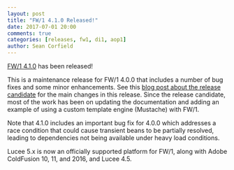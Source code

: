 ```yaml
---
layout: post
title: "FW/1 4.1.0 Released!"
date: 2017-07-01 20:00
comments: true
categories: [releases, fw1, di1, aop1]
author: Sean Corfield
---
```

[FW/1 4.1.0](https://github.com/framework-one/fw1/releases/tag/v4.1.0) has been released!

This is a maintenance release for FW/1 4.0.0 that includes a number of bug fixes and some minor enhancements. See this [blog post about the release candidate](http://framework-one.github.io/blog/2017/06/16/fw1-4-1-0-rc1/) for the main changes in this release. Since the release candidate, most of the work has been on updating the documentation and adding an example of using a custom template engine (Mustache) with FW/1.

Note that 4.1.0 includes an important bug fix for 4.0.0 which addresses a race condition that could cause transient beans to be partially resolved, leading to dependencies not being available under heavy load conditions.

Lucee 5.x is now an officially supported platform for FW/1, along with Adobe ColdFusion 10, 11, and 2016, and Lucee 4.5.
